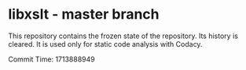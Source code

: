 # libxslt - master branch

This repository contains the frozen state of the repository.
Its history is cleared. It is used only for static code
analysis with Codacy.

Commit Time: 1713888949